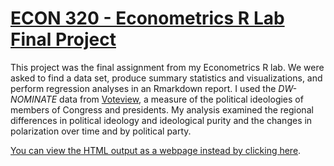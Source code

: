 # [ECON 320 - Econometrics R Lab Final Project](/ECON320_Econometrics_Lab/01_320_Final_Project.rmd)

This project was the final assignment from my Econometrics R lab. We were asked to find a data set, produce summary statistics and visualizations, and perform regression analyses in an Rmarkdown report. I used the *DW-NOMINATE* data from [Voteview](https://www.voteview.com/), a measure of the political ideologies of members of Congress and presidents. My analysis examined the regional differences in political ideology and ideological purity and the changes in polarization over time and by political party.

[You can view the HTML output as a webpage instead by clicking here](https://www.nicholasskelley.com/rmd/Skelley_ECON320_Project.html).